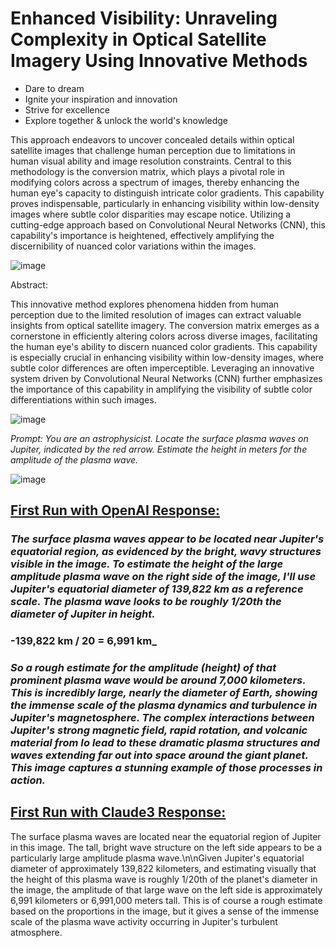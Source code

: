 # Enhanced Visibility: Unraveling Complexity in Optical Satellite Imagery Using Innovative Methods

- Dare to dream
- Ignite your inspiration and innovation
- Strive for excellence
- Explore together & unlock the world's knowledge

This approach endeavors to uncover concealed details within optical satellite images that challenge human perception due to limitations in human visual ability and image resolution constraints. Central to this methodology is the conversion matrix, which plays a pivotal role in modifying colors across a spectrum of images, thereby enhancing the human eye's capacity to distinguish intricate color gradients. This capability proves indispensable, particularly in enhancing visibility within low-density images where subtle color disparities may escape notice. Utilizing a cutting-edge approach based on Convolutional Neural Networks (CNN), this capability's importance is heightened, effectively amplifying the discernibility of nuanced color variations within the images.

![image](https://github.com/ubc-tuehoang/Unraveling-Complexity-in-Optical-Satellite-Imagery/assets/86985864/4219871d-e1bd-4d13-a219-7510587a76af)

Abstract:

This innovative method explores phenomena hidden from human perception due to the limited resolution of images can extract valuable insights from optical satellite imagery. The conversion matrix emerges as a cornerstone in efficiently altering colors across diverse images, facilitating the human eye's ability to discern nuanced color gradients. This capability is especially crucial in enhancing visibility within low-density images, where subtle color differences are often imperceptible. Leveraging an innovative system driven by Convolutional Neural Networks (CNN) further emphasizes the importance of this capability in amplifying the visibility of subtle color differentiations within such images.

![image](https://github.com/ubc-tuehoang/Unraveling-Complexity-in-Optical-Satellite-Imagery/assets/86985864/96a5f589-6f53-4b62-84ff-797bf0509e5e)


_Prompt: You are an astrophysicist. Locate the surface plasma waves on Jupiter, indicated by the red arrow. Estimate the height in meters for the amplitude of the plasma wave._

![image](https://github.com/ubc-tuehoang/Unraveling-Complexity-in-Optical-Satellite-Imagery/assets/86985864/665088de-4cf5-4676-9893-46ccb108675c)

## <ins>First Run with OpenAI Response:</ins>
### _The surface plasma waves appear to be located near Jupiter's equatorial region, as evidenced by the bright, wavy structures visible in the image. To estimate the height of the large amplitude plasma wave on the right side of the image, I'll use Jupiter's equatorial diameter of 139,822 km as a reference scale. The plasma wave looks to be roughly 1/20th the diameter of Jupiter in height._ 
### -139,822 km / 20 = 6,991 km_ 
### _So a rough estimate for the amplitude (height) of that prominent plasma wave would be around 7,000 kilometers. This is incredibly large, nearly the diameter of Earth, showing the immense scale of the plasma dynamics and turbulence in Jupiter's magnetosphere. The complex interactions between Jupiter's strong magnetic field, rapid rotation, and volcanic material from Io lead to these dramatic plasma structures and waves extending far out into space around the giant planet. This image captures a stunning example of those processes in action._

## <ins>First Run with Claude3 Response:</ins>
The surface plasma waves are located near the equatorial region of Jupiter in this image. The tall, bright wave structure on the left side appears to be a particularly large amplitude plasma wave.\n\nGiven Jupiter's equatorial diameter of approximately 139,822 kilometers, and estimating visually that the height of this plasma wave is roughly 1/20th of the planet's diameter in the image, the amplitude of that large wave on the left side is approximately 6,991 kilometers or 6,991,000 meters tall. This is of course a rough estimate based on the proportions in the image, but it gives a sense of the immense scale of the plasma wave activity occurring in Jupiter's turbulent atmosphere.




